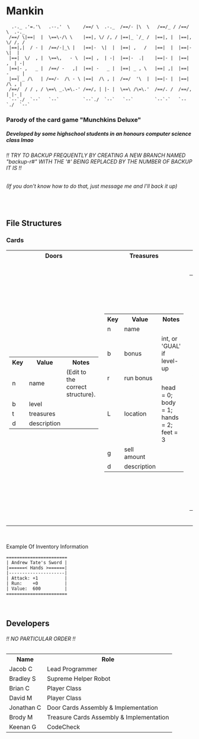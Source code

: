 # Mankin

```         ___      ,---.       .-._          ,--.-.,-.     .=-.-.  .-._         
  .-._ .'=.'\   .--.'  \     /==/ \  .-._  /==/- |\  \   /==/_ / /==/ \  .-._  
 /==/ \|==|  |  \==\-/\ \    |==|, \/ /, / |==|_ `/_ /  |==|, |  |==|, \/ /, / 
 |==|,|  / - |  /==/-|_\ |   |==|-  \|  |  |==| ,   /   |==|  |  |==|-  \|  |  
 |==|  \/  , |  \==\,   - \  |==| ,  | -|  |==|-  .|    |==|- |  |==| ,  | -|  
 |==|- ,   _ |  /==/ -   ,|  |==| -   _ |  |==| _ , \   |==| ,|  |==| -   _ |  
 |==| _ /\   | /==/-  /\ - \ |==|  /\ , |  /==/  '\  |  |==|- |  |==|  /\ , |  
 /==/  / / , / \==\ _.\=\.-' /==/, | |- |  \==\ /\=\.'  /==/. /  /==/, | |- |  
 `--`./  `--`   `--`         `--`./  `--`   `--`        `--`-`   `--`./  `--`  
```                                                 
 
### Parody of the card game "Munchkins Deluxe"
##### Developed by some highschool students in an honours computer science class lmao
###### !! TRY TO BACKUP FREQUENTLY BY CREATING A NEW BRANCH NAMED "backup-r#" WITH THE '#' BEING REPLACED BY THE NUMBER OF BACKUP IT IS !!
###### (If you don't know how to do that, just message me and I'll back it up)
<br />

## File Structures
### Cards

<table>
  <tr>
    <th>Doors</th>
    <th>Treasures</th>
    <th>Curses</th>
  </tr>
  <tr>
    <td>
      <br />
      <table>
        <tr>
          <th>Key</th>
          <th>Value</th>
          <th>Notes</th>
        </tr>
        <tr>
          <td>n</td>
          <td>name</td>
          <td>(Edit to the correct structure).</td>
        </tr>
        <tr>
          <td>b</td>
          <td>level</td>
          <td />
        </tr>
        <tr>
          <td>t</td>
          <td>treasures</td>
          <td />
        </tr>
        <tr>
          <td>d</td>
          <td>description</td>
          <td />
        </tr>
      </table>
      <br />
    </td>
    <td>
      <br />
      <table>
        <tr>
          <th>Key</th>
          <th>Value</th>
          <th>Notes</th>
        </tr>
        <tr>
          <td>n</td>
          <td>name</td>
          <td />
        </tr>
        <tr>
          <td>b</td>
          <td>bonus</td>
          <td>int, or 'GUAL' if level-up</td>
        </tr>
        <tr>
          <td>r</td>
          <td>run bonus</td>
          <td />
        </tr>
        <tr>
          <td>L</td>
          <td>location</td>
          <td>head = 0; body = 1; hands = 2; feet = 3</td>
        </tr>
        <tr>
          <td>g</td>
          <td>sell amount</td>
          <td />
        </tr>
        <tr>
          <td>d</td>
          <td>description</td>
          <td />
        </tr>
      </table>
      <br />
    </td>
    <td>
      <br />
      <table>
        <tr>
          <th>Key</th>
          <th>Value</th>
          <th>Notes</th>
        </tr>
        <tr>
          <td>n</td>
          <td>name</td>
          <td />
        </tr>
        <tr>
          <td>a</td>
          <td>action</td>
          <td>GDAL [-1 level] | ATK [-random or num] | RUN [-random or num] | REM [-Random equip] | CAR [-random card] | ETX [Extra Munster] | LAL [Lose all levels]</td>
        </tr>
        <tr>
          <td>e</td>
          <td>effect amount</td>
          <td>Effect Amount [if (r) random amount (1-10)]</td>
        </tr>
        <tr>
          <td>d</td>
          <td>description</td>
          <td />
        </tr>
      </table>
      <br />
    </td>
  </tr>
</table>

<br />

Example Of Inventory Information
```
=======================
| Andrew Tate's Sword |
|======< Hands >======|
|---------------------|
| Attack: +1          |
| Run:    +0          |
| Value:  600         |
=======================
```

<br />

## Developers
###### !! NO PARTICULAR ORDER !!

<table>
  <tr>
    <th>Name</th>
    <th>Role</th>
  </tr>
  <tr>
    <td>Jacob C</td>
    <td>Lead Programmer</td>
  </tr>
  <tr>
    <td>Bradley S</td>
    <td>Supreme Helper Robot</td>
  </tr>
  <tr>
    <td>Brian C</td>
    <td>Player Class</td>
  </tr>
  <tr>
    <td>David M</td>
    <td>Player Class</td>
  </tr>
  <tr>
    <td>Jonathan C</td>
    <td>Door Cards Assembly & Implementation</td>
  </tr>
  <tr>
    <td>Brody M</td>
    <td>Treasure Cards Assembly & Implementation</td>
  </tr>
  <tr>
    <td>Keenan G</td>
    <td>CodeCheck</td>
  </tr>
</table>
